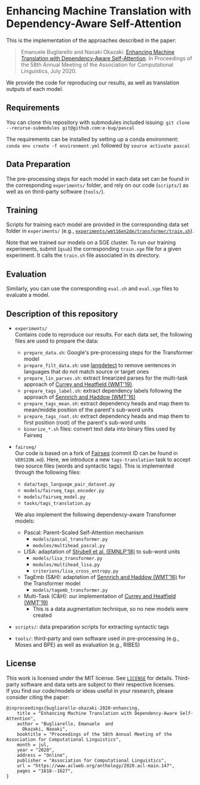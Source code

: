 # Enhancing Machine Translation with Dependency-Aware Self-Attention

This is the implementation of the approaches described in the paper:
> Emanuele Bugliarello and Naoaki Okazaki. [Enhancing Machine Translation with Dependency-Aware Self-Attention](https://arxiv.org/abs/1909.03149). In Proceedings of the 58th Annual Meeting of the Association for Computational Linguistics, July 2020.

We provide the code for reproducing our results, as well as translation outputs of each model.

## Requirements
You can clone this repository with submodules included issuing: `git clone --recurse-submodules git@github.com:e-bug/pascal`

The requirements can be installed by setting up a conda environment: <br>
`conda env create -f environment.yml` followed by `source activate pascal`

## Data Preparation
The pre-processing steps for each model in each data set can be found in the corresponding `experiments/` folder, and rely on our code (`scripts/`) as well as on third-party software (`tools/`).

## Training
Scripts for training each model are provided in the corresponding data set folder in `experiments/` (e.g., [`experiments/wmt16en2de/transformer/train.sh`](experiments/wmt16en2de/transformer/train.sh)).

Note that we trained our models on a SGE cluster. 
To run our training experiments, submit (`qsub`) the corresponding `train.sge` file for a given experiment. 
It calls the `train.sh` file associated in its directory.

## Evaluation

Similarly, you can use the corresponding `eval.sh` and `eval.sge` files to evaluate a model.

## Description of this repository
- `experiments/`<br>
  Contains code to reproduce our results. For each data set, the following files are used to prepare the data:
  - `prepare_data.sh`: Google's pre-processing steps for the Transformer model
  - `prepare_filt_data.sh`: use [langdetect](https://pypi.org/project/langdetect/) to remove sentences in languages that do not match source or target ones
  - `prepare_lin_parses.sh`: extract linearized parses for the multi-task approach of [Currey and Heatfield (WMT'19)](https://www.aclweb.org/anthology/W19-5203/).
  - `prepare_tags_label.sh`: extract dependency labels following the approach of [Sennrich and Haddow (WMT'16)](https://www.aclweb.org/anthology/W16-2209/)
  - `prepare_tags_mean.sh`: extract dependency heads and map them to mean/middle position of the parent's sub-word units
  - `prepare_tags_root.sh`: extract dependency heads and map them to first position (root) of the parent's sub-word units
  - `binarize_*.sh` files: convert text data into binary files used by Fairseq

- `fairseq/`<br>
  Our code is based on a fork of [Fairseq](https://github.com/pytorch/fairseq) (commit ID can be found in `VERSION.md`).
  Here, we introduce a new `tags-translation` task to accept two source files (words and syntactic tags). 
  This is implemented through the following files:
  - `data/tags_language_pair_dataset.py`
  - `models/fairseq_tags_encoder.py`
  - `models/fairseq_model.py`
  - `tasks/tags_translation.py`
  
  We also implement the following dependency-aware Transformer models:
  - Pascal: Parent-Scaled Self-Attention mechanism
    - `models/pascal_transformer.py`
    - `modules/multihead_pascal.py`
  - LISA: adaptation of [Strubell et al. (EMNLP'18)](https://www.aclweb.org/anthology/D18-1548/) to sub-word units
    - `models/lisa_transformer.py`
    - `modules/multihead_lisa.py`
    - `criterions/lisa_cross_entropy.py`
  - TagEmb (S&H): adaptation of [Sennrich and Haddow (WMT'16)](https://www.aclweb.org/anthology/W16-2209/) for the Transformer model
    - `models/tagemb_transformer.py`
  - Multi-Task (C&H): our implementation of [Currey and Heatfield (WMT'19)](https://www.aclweb.org/anthology/W19-5203/)
    - This is a data augmentation technique, so no new models were created

- `scripts/`: data preparation scripts for extracting syntactic tags
- `tools/`: third-party and own software used in pre-processing (e.g., Moses and BPE) as well as evaluation (e.g., RIBES)

## License
This work is licensed under the MIT license. See [`LICENSE`](LICENSE) for details. 
Third-party software and data sets are subject to their respective licenses. <br>
If you find our code/models or ideas useful in your research, please consider citing the paper:
```
@inproceedings{bugliarello-okazaki-2020-enhancing,
    title = "Enhancing Machine Translation with Dependency-Aware Self-Attention",
    author = "Bugliarello, Emanuele  and
      Okazaki, Naoaki",
    booktitle = "Proceedings of the 58th Annual Meeting of the Association for Computational Linguistics",
    month = jul,
    year = "2020",
    address = "Online",
    publisher = "Association for Computational Linguistics",
    url = "https://www.aclweb.org/anthology/2020.acl-main.147",
    pages = "1618--1627",
}
```
